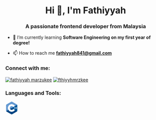 <h1 align="center">Hi 👋, I'm Fathiyyah</h1>
<h3 align="center">A passionate frontend developer from Malaysia</h3>

- 🌱 I’m currently learning **Software Engineering on my first year of degree!**

- 📫 How to reach me **fathiyyah841@gmail.com**

<h3 align="left">Connect with me:</h3>
<p align="left">
<a href="https://linkedin.com/in/fathiyyah marzukee" target="blank"><img align="center" src="https://raw.githubusercontent.com/rahuldkjain/github-profile-readme-generator/master/src/images/icons/Social/linked-in-alt.svg" alt="fathiyyah marzukee" height="30" width="40" /></a>
<a href="https://instagram.com/fthiyyhmrzkee" target="blank"><img align="center" src="https://raw.githubusercontent.com/rahuldkjain/github-profile-readme-generator/master/src/images/icons/Social/instagram.svg" alt="fthiyyhmrzkee" height="30" width="40" /></a>
</p>

<h3 align="left">Languages and Tools:</h3>
<p align="left"> <a href="https://www.w3schools.com/cpp/" target="_blank" rel="noreferrer"> <img src="https://raw.githubusercontent.com/devicons/devicon/master/icons/cplusplus/cplusplus-original.svg" alt="cplusplus" width="40" height="40"/> </a> </p>
